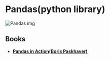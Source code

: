 # Pandas(python library)

![Pandas img](https://upload.wikimedia.org/wikipedia/commons/thumb/e/ed/Pandas_logo.svg/1200px-Pandas_logo.svg.png)

## Books

* **[Pandas in Action(Boris Paskhaver)](https://github.com/khusan9889/awesome-sources/blob/main/Python/Pandas/Boris_Paskhaver_Pandas_in_Action_Manning_Publications_2021.pdf)**